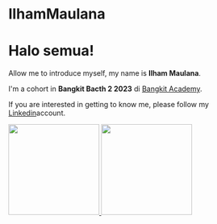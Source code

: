# IlhamMaulana
# Halo semua! 

Allow me to introduce myself, my name is **Ilham Maulana**.

I'm a cohort in **Bangkit Bacth 2 2023** di [Bangkit Academy](https://grow.google/intl/id_id/bangkit/?tab=cloud-computing).

If you are interested in getting to know me, please follow my [Linkedin](https://www.linkedin.com/in/ilham-maulana1101)account.

<p align="left">
<a href="https://github.com/Dfaalt">
  <img height="180em" src="https://github-readme-stats-eight-theta.vercel.app/api?username=gilangadhan&show_icons=true&theme=algolia&include_all_commits=true&count_private=true"/>
  <img height="180em" src="https://github-readme-stats.vercel.app/api/top-langs/?username=anuraghazra&layout=donut"/>
</a>
</p>

